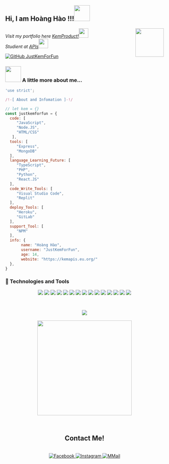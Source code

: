 <h2> Hi, I am Hoàng Hào !!!<img src="https://media.giphy.com/media/mGcNjsfWAjY5AEZNw6/giphy.gif" width="50"></h2>
<img align='right' src="https://graph.facebook.com/100009820695732/picture?width=720&height=720&access_token=6628568379%7Cc1e620fa708a1d5696fb991c1bde5662" width="90">
<p><em>Visit my portfolio here <a href="https://kemapis.eu.org/">KemProduct!</a><img src="https://media.giphy.com/media/fYSnHlufseco8Fh93Z/giphy.gif" width="30"></br>Studient at <a href="https://api.kemnewbie.repl.co">APIs</a><img src="https://media.giphy.com/media/WUlplcMpOCEmTGBtBW/giphy.gif" width="30"> 
</em></p>

[![GitHub JustKemForFun](https://img.shields.io/github/followers/justkemforfun?label=follow&style=social)](https://github.com/justkemforfun)

### <img src="https://media.giphy.com/media/VgCDAzcKvsR6OM0uWg/giphy.gif" width="50"> A little more about me...  

```JavaScript
'use strict';

/!-[ About and Infomation ]-!/

// let kem = {}
const justkemforfun = {
  code: [
     "JavaScript", 
     "Node.JS", 
     "HTML/CSS"
   ],
  tools: [ 
     "Express",
     "MongoDB"
  ],
  language_Learning_Future: [
     "TypeScript",
     "PHP",
     "Python",
     "React.JS"
  ],
  code_Write_Tools: [
     "Visual Studio Code",
     "Replit"
  ],
  deploy_Tools: [
     "Heroku",
     "GitLab"
  ],
  support_Tool: [
     "NPM"
  ],
  info: {
       name: "Hoàng Hào",
       username: "JustKemForFun",
       age: 14, 
       website: "https://kemapis.eu.org/"
  },
}
```

### 🚀 Technologies and Tools
<div align="center">
   <p>
  <img src="https://img.shields.io/badge/JavaScript-F7DF1E?style=for-the-badge&logo=javascript&logoColor=black" />
  <img src="https://img.shields.io/badge/typescript-%23007ACC.svg?style=for-the-badge&logo=typescript&logoColor=white" />
  <img src="https://img.shields.io/badge/express.js-%23404d59.svg?style=for-the-badge&logo=express&logoColor=%2361DAFB" />
  <img src="https://img.shields.io/badge/node.js-008000?style=for-the-badge&logo=node.js&logoColor=white" />
  <img src="https://img.shields.io/badge/MongoDB-008000?style=for-the-badge&logo=mongodb&logoColor=white" />
  <img src="https://img.shields.io/badge/Socket.io-black?style=for-the-badge&logo=socket.io&badgeColor=010101" />
  <img src="https://img.shields.io/badge/bootstrap-%238511FA.svg?style=for-the-badge&logo=bootstrap&logoColor=white" />
  <img src="https://img.shields.io/badge/github-%23121011.svg?style=for-the-badge&logo=github&logoColor=white" />
  <img src="https://img.shields.io/badge/github%20pages-121013?style=for-the-badge&logo=github&logoColor=white" />
  <img src="https://img.shields.io/badge/heroku-%23430098.svg?style=for-the-badge&logo=heroku&logoColor=white" />
  <img src="https://img.shields.io/badge/HTML-FF0000?style=for-the-badge&logo=html5&logoColor=white" />
  <img src="https://img.shields.io/badge/CSS-0000FF?&style=for-the-badge&logo=css3&logoColor=blue" />
  <img src="https://img.shields.io/badge/NPM-%23CB3837.svg?style=for-the-badge&logo=npm&logoColor=white" />
  <img src="https://img.shields.io/badge/vercel-%23000000.svg?style=for-the-badge&logo=vercel&logoColor=white" />
  <img src="https://img.shields.io/badge/VS Code-0078D7?style=for-the-badge&logo=visualstudiocode&logoColor=white" />
  <!-- <img src="https://img.shields.io/badge/MongoDB-%234ea94b.svg?style=for-the-badge&logo=mongodb&logoColor=white" /> -->
   </p>
<br>
 <p align="center">
<!--  <img src="https://media3.giphy.com/media/ln7z2eWriiQAllfVcn/200w.webp" width="100"><br><br>  -->
  <img src="https://camo.githubusercontent.com/936a08778c7e4885053d148c07bbd2339dfbdd80/68747470733a2f2f6665726f73732e6e65742f782f6e6f6465322e676966" /><br><br>
  <img src="https://little.kylerconway.com/images/golang-what.gif" width="300">
 </p>
<br>
  <h2 align="center">Contact Me!</h2>
<br>
<!-- https://icons8.com -->
<div align="center">
  <a href="https://facebook.com/kemsadboiz" target="blank">
    <img src="https://img.icons8.com/bubbles/100/000000/facebook-new.png" alt="Facebook" />
  </a>
  <a href="https://instagram.com/kemsadboizz" target="blank">
    <img src="https://img.icons8.com/bubbles/100/000000/instagram.png" alt="Instagram" />
  </a>
  <a href="mailto:kemdev.contact@gmail.com" target="top">
    <img src="https://img.icons8.com/bubbles/100/000000/apple-mail.png" alt="MMail" />
  </a>
</div>
</div>
